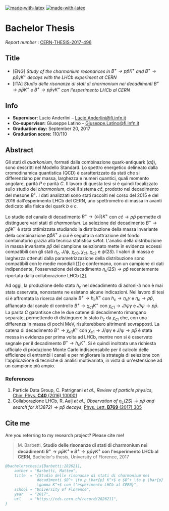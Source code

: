 [![made-with-latex](https://img.shields.io/badge/Made%20with-LaTeX-008080?style=for-the-badge&logo=latex&logoColor=white)](https://www.latex-project.org/)
[![made-with-latex](https://img.shields.io/badge/Developed%20in-Overleaf-47a141?style=for-the-badge&logo=overleaf&logoColor=white)](https://it.overleaf.com/)

# Bachelor Thesis

_Report number_ : [CERN-THESIS-2017-496](https://cds.cern.ch/record/2826211)

## Title

- [ENG] _Study of the charmonium resonances in $B^+ \to p \bar{p} K^+$ and $B^+ \to p \bar{p} \gamma K^+$ decays with the LHCb experiment at CERN_
- [ITA] _Studio delle risonanze di stati di charmonium nei decadimenti $B^+ \to p \bar{p} K^+$ e $B^+ \to p \bar{p} \gamma K^+$ con l'esperimento LHCb al CERN_

## Info

- **Supervisor:** Lucio Anderlini – <a href="mailto:lucio.anderlini@fi.infn.it">Lucio.Anderlini@fi.infn.it</a>
- **Co-supervisor:** Giuseppe Latino – <a href="mailto:giuseppe.latino@fi.infn.it">Giuseppe.Latino@fi.infn.it</a>
- **Graduation day:** September 20, 2017
- **Graduation score:** 110/110

## Abstract

Gli stati di _quarkonium_, formati dalla combinazione quark-antiquark ($q\bar{q}$), sono descritti nel Modello Standard. Lo spettro energetico delineato dalla cromodinamica quantistica (QCD) è caratterizzato da stati che si differenziano per massa, larghezza e numeri quantici, quali momento angolare, parità $P$ e parità $C$.
Il lavoro di questa tesi si è quindi focalizzato sullo studio del _charmonium_, cioè il sistema $c\bar{c}$, prodotto nel decadimento del mesone $B^+$. I dati analizzati sono stati raccolti nel corso del 2015 e del 2016 dall'esperimento LHCb del CERN, uno spettrometro di massa in avanti dedicato alla fisica  dei quark $b$ e $c$.

Lo studio del canale di decadimento $B^+ \to (c \bar{c}) K^+$ con $c \bar{c} \to p \bar{p}$ permette di distinguere vari stati di _charmonium_. La selezione del decadimento $B^+ \to p\bar{p} K^+$ è stata ottimizzata studiando la distribuzione della massa invariante della combinazione $p\bar{p} K^+$ a cui è seguita la sottrazione del fondo combinatorio grazia alla tecnica statistica $s\mathcal{P}$lot.
L'analisi della distribuzione in massa invariante $p\bar{p}$ del campione selezionato mette in evidenza eccessi compatibili con gli stati $\eta_c$, $J/\psi$, $\chi_{c0}$, $\chi_{c1}$, $\chi_{c2}$ e $\psi(2S)$.
I valori di massa e larghezza ottenuti dalla parametrizzazione della distribuzione sono compatibili con le medie mondiali [[1](https://iopscience.iop.org/article/10.1088/1674-1137/40/10/100001)] e confermano, con un campione di dati indipendente, l'osservazione del decadimento $\eta_c(2S) \to p\bar{p}$ recentemente riportata dalla collaborazione LHCb [[2](https://doi.org/10.1016/j.physletb.2017.03.046)].

Ad oggi, la produzione dello stato $h_c$ nel decadimento di adroni-$b$ non è mai stata osservata, nonostante ne esistano alcune indicazioni.
Nel lavoro di tesi si è affrontata la ricerca del canale $B^+ \to h_c K^+$ con $h_c \to \eta_c \gamma$ e $\eta_c \to p \bar{p}$, affiancato dal canale di controllo $B^+ \to \chi_{c1} K^+$ con $\chi_{c1} \to J/\psi \gamma$ e $J/\psi \to p \bar{p}$.
La parità $C$ garantisce che le due catene di decadimento rimangano separate, permettendo di distinguere lo stato $h_c$ da $\chi_{c1}$ che, con una differenza in massa di pochi MeV, risulterebbero altrimenti sovrapposti.
La catena di decadimento $B^+ \to \chi_{c1} K^+$ con $\chi_{c1} \to J/\psi \gamma$ e $J/\psi \to p \bar{p}$ è stata messa in evidenza per prima volta ad LHCb, mentre non si è osservato segnale per il decadimento $B^+ \to h_c K^+$.
Si è quindi inoltrata una richiesta ufficiale di produzione Monte Carlo indispensabile per il calcolo delle efficienze di entrambi i canali e per migliorare la strategia di selezione con l'applicazione di tecniche di analisi multivariata, in vista di un'estensione ad un campione più ampio.

### References

1. Particle Data Group, C. Patrignani _et al._, _Review of particle physics_, [Chin. Phys. **C40** (2016) 100001](https://iopscience.iop.org/article/10.1088/1674-1137/40/10/100001)
2. Collaborazione LHCb, R. Aaij _et al._, _Observation of $\eta_{c}(2S) \to p \bar{p}$ and search for $X(3872) \to p \bar{p}$ decays_, [Phys. Lett. **B769** (2017) 305](https://doi.org/10.1016/j.physletb.2017.03.046)

## Cite me

Are you referring to my research project? Please cite me!

> M. Barbetti, **Studio delle risonanze di stati di charmonium nei decadimenti $B^+ \to p \bar{p} K^+$ e $B^+ \to p \bar{p} \gamma K^+$ con l'esperimento LHCb al CERN**, Bachelor's thesis, University of Florence, 2017

```bibtex
@bachelorsthesis{Barbetti:2826211,
    author = "Barbetti, Matteo",
    title  = "{Studio delle risonanze di stati di charmonium nei
              decadimenti $B^+ \to p \bar{p} K^+$ e $B^+ \to p \bar{p}
              \gamma K^+$ con l'esperimento LHCb al CERN}",
    school = "University of Florence",
    year   = "2017",
    url    = "https://cds.cern.ch/record/2826211",
}
```
